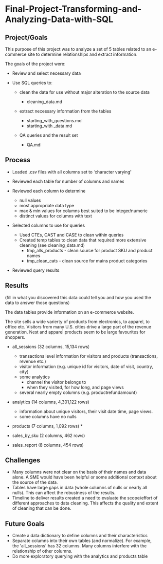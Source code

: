 # Final-Project-Transforming-and-Analyzing-Data-with-SQL

## Project/Goals
This purpose of this project was to analyze a set of 5 tables related to an e-commerce site to determine relationships and extract information. 

The goals of the project were:

* Review and select necessary data
* Use SQL queries to:

    * clean the data for use without major alteration to the source data
        
        * cleaning_data.md 
    * extract necessary information from the tables 
        * starting_with_questions.md
        * starting_with _data.md
    * QA queries and the result set
        * QA.md

## Process
* Loaded .csv files with all columns set to 'character varying'
* Reviewed each table for number of columns and names
* Reviewed each column to determine 
    
    * null values
    * most appropriate data type
    * max & min values for columns best suited to be integer/numeric
    * distinct values for columns with text
* Selected columns to use for queries
    * Used CTEs, CAST and CASE to clean within queries
    * Created temp tables to clean data that required more extensive cleaning (see cleaning_data.md) 
        * tmp_alls_products - clean source for product SKU and product names
        * tmp_clean_cats - clean source for mains product categories
* Reviewed query results

## Results
(fill in what you discovered this data could tell you and how you used the data to answer those questions)

The data tables provide information on an e-commerce website. 

The site sells a wide varierty of products from electronics, to apparel, to office etc. Visitors from many U.S. cities drive a large part of the revenue generation. Nest and apparel products seem to be large favourites for shoppers. 

* all_sessions (32 columns, 15,134 rows)
    * transactions level information for visitors and products (transactions, revenue etc.)
    * visitor information (e.g. unique id for visitors, date of visit, country, city)
    * some analytics
        * channel the visitor belongs to
        * when they visited, for how long, and page views
    * several nearly empty columns (e.g. productrefundamount) 

* analytics (14 columns, 4,301,122 rows)
    * information about unique visitors, their visit date time, page views.
    * some columns have no nulls 
* products (7 columns, 1,092 rows)
    * 
* sales_by_sku (2 columns, 462 rows)
* sales_report (8 columns, 454 rows)

## Challenges 
* Many columns were not clear on the basis of their names and data alone. A SME would have been helpful or some additional context about the source of the data.
* Tables have large gaps in data (whole columns of nulls or nearly all nulls). This can affect the robustness of the results.
* Timeline to deliver results created a need to evaluate the scope/effort of different approaches to data cleaning. This affects the quality and extent of cleaning that can be done.  

## Future Goals

* Create a data dictionary to define columns and their characteristics
* Separate columns into their own tables (and normalize). For example, the 'all_sessions' has 32 columns. Many columns interfere with the relationship of other columns. 
* Do more exploratory querying with the analytics and products table